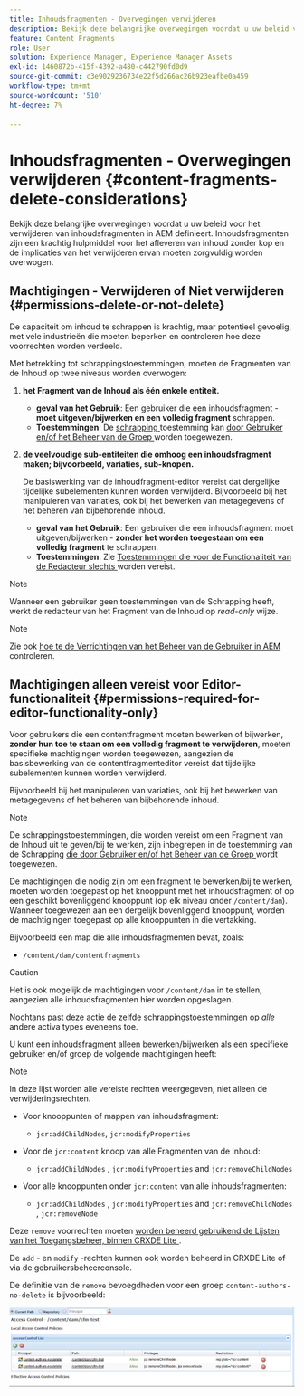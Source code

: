 ```yaml
---
title: Inhoudsfragmenten - Overwegingen verwijderen
description: Bekijk deze belangrijke overwegingen voordat u uw beleid voor het verwijderen van inhoudsfragmenten in AEM definieert. Inhoudsfragmenten zijn een krachtig hulpmiddel voor het afleveren van inhoud zonder kop en de implicaties van het verwijderen ervan moeten zorgvuldig worden overwogen.
feature: Content Fragments
role: User
solution: Experience Manager, Experience Manager Assets
exl-id: 1460872b-415f-4392-a480-c442790fd0d9
source-git-commit: c3e9029236734e22f5d266ac26b923eafbe0a459
workflow-type: tm+mt
source-wordcount: '510'
ht-degree: 7%

---
```


# Inhoudsfragmenten - Overwegingen verwijderen {#content-fragments-delete-considerations}

Bekijk deze belangrijke overwegingen voordat u uw beleid voor het verwijderen van inhoudsfragmenten in AEM definieert. Inhoudsfragmenten zijn een krachtig hulpmiddel voor het afleveren van inhoud zonder kop en de implicaties van het verwijderen ervan moeten zorgvuldig worden overwogen.

## Machtigingen - Verwijderen of Niet verwijderen {#permissions-delete-or-not-delete}

De capaciteit om inhoud te schrappen is krachtig, maar potentieel gevoelig, met vele industrieën die moeten beperken en controleren hoe deze voorrechten worden verdeeld.

Met betrekking tot schrappingstoestemmingen, moeten de Fragmenten van de Inhoud op twee niveaus worden overwogen:

1. **het Fragment van de Inhoud als één enkele entiteit.**

   * **geval van het Gebruik**: Een gebruiker die een inhoudsfragment - **moet uitgeven/bijwerken en een volledig fragment** schrappen.
   * **Toestemmingen**: De [ schrapping ](/help/sites-administering/security.md#actions) toestemming kan [ door Gebruiker en/of het Beheer van de Groep ](/help/sites-administering/security.md#managing-permissions) worden toegewezen.

2. **de veelvoudige sub-entiteiten die omhoog een inhoudsfragment maken; bijvoorbeeld, variaties, sub-knopen.**

   De basiswerking van de inhoudfragment-editor vereist dat dergelijke tijdelijke subelementen kunnen worden verwijderd. Bijvoorbeeld bij het manipuleren van variaties, ook bij het bewerken van metagegevens of het beheren van bijbehorende inhoud.

   * **geval van het Gebruik**: Een gebruiker die een inhoudsfragment moet uitgeven/bijwerken - **zonder het worden toegestaan om een volledig fragment** te schrappen.
   * **Toestemmingen**: Zie [ Toestemmingen die voor de Functionaliteit van de Redacteur slechts ](#permissions-required-for-editor-functionality-only) worden vereist.

>[!NOTE]
>
>Wanneer een gebruiker geen [ ](/help/sites-administering/security.md#actions) toestemmingen van de Schrapping heeft, werkt de redacteur van het Fragment van de Inhoud op *read-only* wijze.

>[!NOTE]
>
>Zie ook [ hoe te de Verrichtingen van het Beheer van de Gebruiker in AEM ](/help/sites-administering/audit-user-management-operations.md) controleren.

## Machtigingen alleen vereist voor Editor-functionaliteit {#permissions-required-for-editor-functionality-only}

Voor gebruikers die een contentfragment moeten bewerken of bijwerken, **zonder hun toe te staan om een volledig fragment te verwijderen**, moeten specifieke machtigingen worden toegewezen, aangezien de basisbewerking van de contentfragmenteditor vereist dat tijdelijke subelementen kunnen worden verwijderd.

Bijvoorbeeld bij het manipuleren van variaties, ook bij het bewerken van metagegevens of het beheren van bijbehorende inhoud.

>[!NOTE]
>
>De schrappingstoestemmingen, die worden vereist om een Fragment van de Inhoud uit te geven/bij te werken, zijn inbegrepen in de toestemming van de Schrapping [ die door Gebruiker en/of het Beheer van de Groep ](/help/sites-administering/security.md#managing-permissions) wordt toegewezen.

De machtigingen die nodig zijn om een fragment te bewerken/bij te werken, moeten worden toegepast op het knooppunt met het inhoudsfragment of op een geschikt bovenliggend knooppunt (op elk niveau onder `/content/dam`). Wanneer toegewezen aan een dergelijk bovenliggend knooppunt, worden de machtigingen toegepast op alle knooppunten in die vertakking.

Bijvoorbeeld een map die alle inhoudsfragmenten bevat, zoals:

* `/content/dam/contentfragments`

>[!CAUTION]
>
>Het is ook mogelijk de machtigingen voor `/content/dam` in te stellen, aangezien alle inhoudsfragmenten hier worden opgeslagen.
>
>Nochtans past deze actie de zelfde schrappingstoestemmingen op *alle* andere activa types eveneens toe.

U kunt een inhoudsfragment alleen bewerken/bijwerken als een specifieke gebruiker en/of groep de volgende machtigingen heeft:

>[!NOTE]
>
>In deze lijst worden alle vereiste rechten weergegeven, niet alleen de verwijderingsrechten.

* Voor knooppunten of mappen van inhoudsfragment:

   * `jcr:addChildNodes`, `jcr:modifyProperties`

* Voor de `jcr:content` knoop van alle Fragmenten van de Inhoud:

   * `jcr:addChildNodes` , `jcr:modifyProperties` and `jcr:removeChildNodes`

* Voor alle knooppunten onder `jcr:content` van alle inhoudsfragmenten:

   * `jcr:addChildNodes` , `jcr:modifyProperties` and `jcr:removeChildNodes` , `jcr:removeNode`

Deze `remove` voorrechten moeten [ worden beheerd gebruikend de Lijsten van het Toegangsbeheer, binnen CRXDE Lite ](/help/sites-administering/user-group-ac-admin.md#access-right-management).

De `add` - en `modify` -rechten kunnen ook worden beheerd in CRXDE Lite of via de gebruikersbeheerconsole.

De definitie van de `remove` bevoegdheden voor een groep `content-authors-no-delete` is bijvoorbeeld:

![ cf-schrapping-03 ](assets/cf-delete-03.png)
